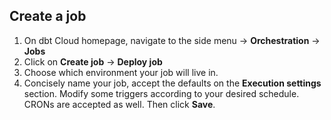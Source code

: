 ## Create a job
1. On dbt Cloud homepage, navigate to the side menu -> **Orchestration** -> **Jobs**
2. Click on **Create job** -> **Deploy job**
3. Choose which environment your job will live in.
4. Concisely name your job, accept the defaults on the **Execution settings** section. Modify some triggers according to your desired schedule. CRONs are accepted as well. Then click **Save**.
